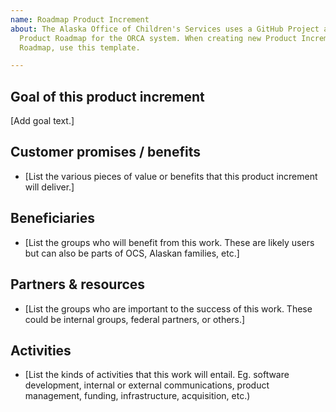```yaml
---
name: Roadmap Product Increment
about: The Alaska Office of Children's Services uses a GitHub Project as its public
  Product Roadmap for the ORCA system. When creating new Product Increments for the
  Roadmap, use this template.

---
```


## Goal of this product increment

[Add goal text.]

## Customer promises / benefits

- [List the various pieces of value or benefits that this product increment will deliver.]


## Beneficiaries

- [List the groups who will benefit from this work. These are likely users but can also be parts of OCS, Alaskan families, etc.]  

## Partners & resources

- [List the groups who are important to the success of this work. These could be internal groups, federal partners, or others.] 

## Activities

- [List the kinds of activities that this work will entail. Eg. software development, internal or external communications, product management, funding, infrastructure, acquisition, etc.)
